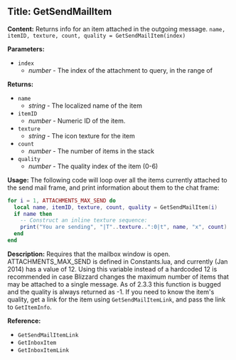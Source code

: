 ## Title: GetSendMailItem

**Content:**
Returns info for an item attached in the outgoing message.
`name, itemID, texture, count, quality = GetSendMailItem(index)`

**Parameters:**
- `index`
  - *number* - The index of the attachment to query, in the range of

**Returns:**
- `name`
  - *string* - The localized name of the item
- `itemID`
  - *number* - Numeric ID of the item.
- `texture`
  - *string* - The icon texture for the item
- `count`
  - *number* - The number of items in the stack
- `quality`
  - *number* - The quality index of the item (0-6)

**Usage:**
The following code will loop over all the items currently attached to the send mail frame, and print information about them to the chat frame:
```lua
for i = 1, ATTACHMENTS_MAX_SEND do
  local name, itemID, texture, count, quality = GetSendMailItem(i)
  if name then
    -- Construct an inline texture sequence:
    print("You are sending", "|T"..texture..":0|t", name, "x", count)
  end
end
```

**Description:**
Requires that the mailbox window is open.
ATTACHMENTS_MAX_SEND is defined in Constants.lua, and currently (Jan 2014) has a value of 12. Using this variable instead of a hardcoded 12 is recommended in case Blizzard changes the maximum number of items that may be attached to a single message.
As of 2.3.3 this function is bugged and the quality is always returned as -1. If you need to know the item's quality, get a link for the item using `GetSendMailItemLink`, and pass the link to `GetItemInfo`.

**Reference:**
- `GetSendMailItemLink`
- `GetInboxItem`
- `GetInboxItemLink`